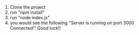 1. Clone the project
2. run "npm install"
3. run "node index.js"
4. you would see the following "Server is running on port 3000
Connected!"
Good luck!!
